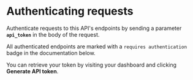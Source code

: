# Authenticating requests

Authenticate requests to this API's endpoints by sending a parameter **`api_token`** in the body of the request.

All authenticated endpoints are marked with a `requires authentication` badge in the documentation below.

You can retrieve your token by visiting your dashboard and clicking <b>Generate API token</b>.
